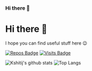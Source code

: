 ### Hi there 👋

<!--
**nazililham11/nazililham11** is a ✨ _special_ ✨ repository because its `README.md` (this file) appears on your GitHub profile.

Here are some ideas to get you started:

- 🔭 I’m currently working on ...
- 🌱 I’m currently learning ...
- 👯 I’m looking to collaborate on ...
- 🤔 I’m looking for help with ...
- 💬 Ask me about ...
- 📫 How to reach me: ...
- 😄 Pronouns: ...
- ⚡ Fun fact: ...
-->


# Hi there 👋
I hope you can find useful stuff here 😉


[![Repos Badge](https://badges.pufler.dev/repos/nazililham11)](https://github.com/nazililham11?tab=repositories)
[![Visits Badge](https://badges.pufler.dev/visits/nazililham11/nazililham11)](https://badges.pufler.dev)



![Kshitij's github stats](https://github-readme-stats.vercel.app/api?username=nazililham11&hide=contribs,prs&show_icons=true&hide_border=true&title_color=000)
![Top Langs](https://github-readme-stats.vercel.app/api/top-langs/?username=nazililham11&langs_count=9&layout=compact&hide_border=true)

